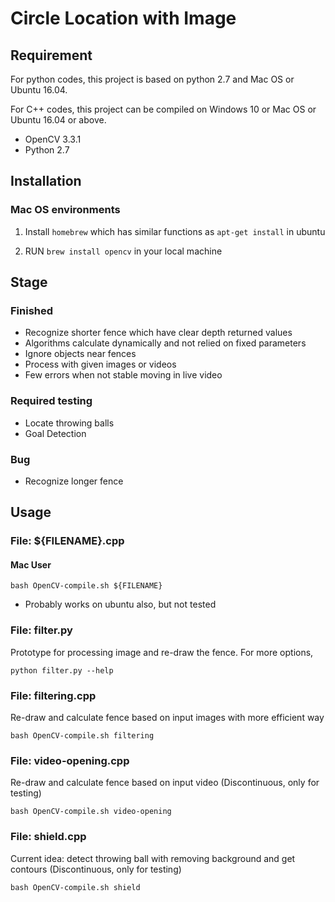 # Circle Location with Image

## Requirement

For python codes, this project is based on python 2.7 and Mac OS or Ubuntu 16.04.

For C++ codes, this project can be compiled on Windows 10 or Mac OS or Ubuntu 16.04 or above.

* OpenCV 3.3.1
* Python 2.7

## Installation

### Mac OS environments

1. Install `homebrew` which has similar functions as `apt-get install` in ubuntu

2. RUN `brew install opencv` in your local machine

## Stage

### Finished
* Recognize shorter fence which have clear depth returned values
* Algorithms calculate dynamically and not relied on fixed parameters
* Ignore objects near fences
* Process with given images or videos
* Few errors when not stable moving in live video

### Required testing
* Locate throwing balls
* Goal Detection

### Bug
* Recognize longer fence

## Usage

### File: ${FILENAME}.cpp

#### Mac User

```
bash OpenCV-compile.sh ${FILENAME}
```

* Probably works on ubuntu also, but not tested

### File: filter.py

Prototype for processing image and re-draw the fence. For more options,
```
python filter.py --help
```

### File: filtering.cpp

Re-draw and calculate fence based on input images with more efficient way
```
bash OpenCV-compile.sh filtering
```

### File: video-opening.cpp

Re-draw and calculate fence based on input video (Discontinuous, only for testing)
```
bash OpenCV-compile.sh video-opening
```

### File: shield.cpp

Current idea: detect throwing ball with removing background and get contours (Discontinuous, only for testing)
```
bash OpenCV-compile.sh shield
```